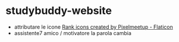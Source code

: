 # studybuddy-website
- attributare le icone <a href="https://www.flaticon.com/free-icons/rank" title="rank icons">Rank icons created by Pixelmeetup - Flaticon</a>
- assistente7 amico / motivatore la parola cambia